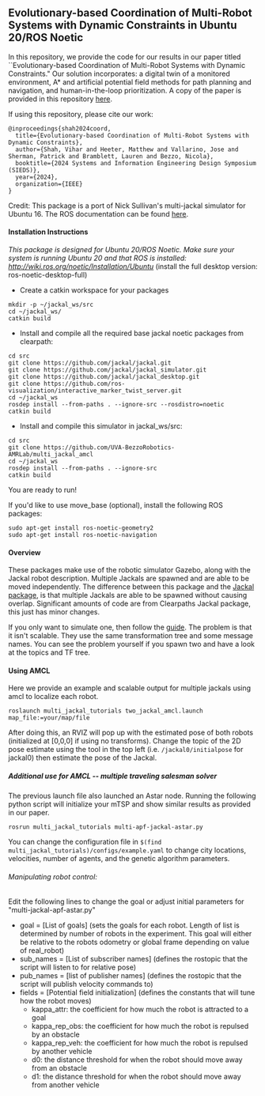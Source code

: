 ## Evolutionary-based Coordination of Multi-Robot Systems with Dynamic Constraints in Ubuntu 20/ROS Noetic

In this repository, we provide the code for our results in our paper titled ``Evolutionary-based Coordination of Multi-Robot Systems with Dynamic Constraints."  Our solution incorporates: a digital twin of a monitored environment, A* and artificial potential field methods for path planning and navigation, and human-in-the-loop prioritization. A copy of the paper is provided in this repository [here](https://github.com/UVA-BezzoRobotics-AMRLab/multi_jackal_amcl/blob/main/Evolutionary-based_Coordination_of_Multi-Robot_Systems_with_Dynamic_Constraints.pdf).


If using this repository, please cite our work:
```
@inproceedings{shah2024coord,
  title={Evolutionary-based Coordination of Multi-Robot Systems with Dynamic Constraints},
  author={Shah, Vihar and Heeter, Matthew and Vallarino, Jose and Sherman, Patrick and Bramblett, Lauren and Bezzo, Nicola},
  booktitle={2024 Systems and Information Engineering Design Symposium (SIEDS)},
  year={2024},
  organization={IEEE}
}
```

Credit: This package is a port of Nick Sullivan's multi-jackal simulator for Ubuntu 16. The ROS documentation can be found [here](http://wiki.ros.org/multi_jackal_tutorials).

#### Installation Instructions

_This package is designed for Ubuntu 20/ROS Noetic. Make sure your system is running Ubuntu 20 and that ROS is installed: http://wiki.ros.org/noetic/Installation/Ubuntu_ (install the full desktop version: ros-noetic-desktop-full)

- Create a catkin workspace for your packages
```
mkdir -p ~/jackal_ws/src
cd ~/jackal_ws/
catkin build
```
- Install and compile all the required base jackal noetic packages from clearpath:
```
cd src
git clone https://github.com/jackal/jackal.git
git clone https://github.com/jackal/jackal_simulator.git
git clone https://github.com/jackal/jackal_desktop.git
git clone https://github.com/ros-visualization/interactive_marker_twist_server.git
cd ~/jackal_ws
rosdep install --from-paths . --ignore-src --rosdistro=noetic
catkin build
```
- Install and compile this simulator in jackal_ws/src:
```
cd src
git clone https://github.com/UVA-BezzoRobotics-AMRLab/multi_jackal_amcl
cd ~/jackal_ws
rosdep install --from-paths . --ignore-src
catkin build
```
You are ready to run!

If you'd like to use move_base (optional), install the following ROS packages:
```
sudo apt-get install ros-noetic-geometry2
sudo apt-get install ros-noetic-navigation
```

#### Overview
These packages make use of the robotic simulator Gazebo, along with the Jackal 
robot description. Multiple Jackals are spawned and are able to be moved 
independently. The difference between this package and the [Jackal package](https://github.com/jackal/jackal), 
is that multiple Jackals are able to be spawned without causing overlap. 
Significant amounts of code are from Clearpaths Jackal package, this just has 
minor changes.

If you only want to simulate one, then follow the 
[guide](https://www.clearpathrobotics.com/assets/guides/jackal/simulation.html). 
The problem is that it isn't scalable. They use the same transformation tree and 
some message names. You can see the problem yourself if you spawn two and have a 
look at the topics and TF tree.

#### Using AMCL
Here we provide an example and scalable output for multiple jackals using amcl to localize each robot. 
```
roslaunch multi_jackal_tutorials two_jackal_amcl.launch map_file:=your/map/file
```
After doing this, an RVIZ will pop up with the estimated pose of both robots (initialized at [0,0,0] if using no transforms). Change the topic of the 2D pose estimate using the tool in the top left (i.e. `/jackal0/initialpose` for jackal0) then estimate the pose of the Jackal. 

##### Additional use for AMCL -- multiple traveling salesman solver
The previous launch file also launched an Astar node. Running the following python script will initialize your mTSP and show similar results as provided in our paper. 
```
rosrun multi_jackal_tutorials multi-apf-jackal-astar.py
```
You can change the configuration file in `$(find multi_jackal_tutorials)/configs/example.yaml` to change city locations, velocities, number of agents, and the genetic algorithm parameters.

###### Manipulating robot control:
Edit the following lines to change the goal or adjust initial parameters for "multi-jackal-apf-astar.py"
- goal = [List of goals] (sets the goals for each robot. Length of list is determined by number of robots in the experiment. This goal will either be relative to the robots odometry or global frame depending on value of real_robot)
- sub_names = [List of subscriber names] (defines the rostopic that the script will listen to for relative pose)
- pub_names = [list of publisher names] (defines the rostopic that the script will publish velocity commands to)
- fields = [Potential field initialization] (defines the constants that will tune how the robot moves)
  - kappa_attr: the coefficient for how much the robot is attracted to a goal
  - kappa_rep_obs: the coefficient for how much the robot is repulsed by an obstacle
  - kappa_rep_veh: the coefficient for how much the robot is repulsed by another vehicle
  - d0: the distance threshold for when the robot should move away from an obstacle
  - d1: the distance threshold for when the robot should move away from another vehicle 

